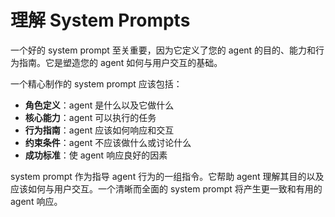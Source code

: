 # 理解 System Prompts

一个好的 system prompt 至关重要，因为它定义了您的 agent 的目的、能力和行为指南。它是塑造您的 agent 如何与用户交互的基础。

一个精心制作的 system prompt 应该包括：

- **角色定义**：agent 是什么以及它做什么
- **核心能力**：agent 可以执行的任务
- **行为指南**：agent 应该如何响应和交互
- **约束条件**：agent 不应该做什么或讨论什么
- **成功标准**：使 agent 响应良好的因素

system prompt 作为指导 agent 行为的一组指令。它帮助 agent 理解其目的以及应该如何与用户交互。一个清晰而全面的 system prompt 将产生更一致和有用的 agent 响应。
